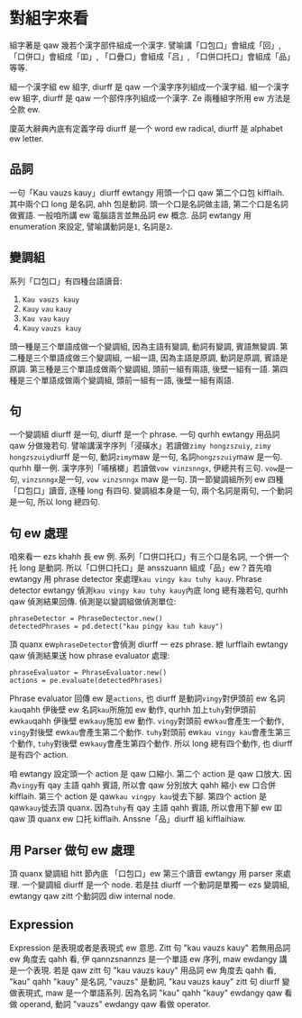 # 對組字來看

組字著是 qaw 幾若个漢字部件組成一个漢字. 譬喻講「口包口」會組成「回」, 「口併口」會組成「吅」, 「口疊口」會組成「吕」, 「口併口托口」會組成「品」等等.

組一个漢字組 ew 組字, diurff 是 qaw 一个漢字序列組成一个漢字組. 組一个漢字 ew 組字, diurff 是 qaw 一个部件序列組成一个漢字. Ze 兩種組字所用 ew 方法是仝款 ew.

廈英大辭典內底有定義字母 diurff 是一个 word ew radical, diurff 是 alphabet ew letter.

## 品詞

一句「Kau vauzs kauy」diurff ewtangy 用頭一个口 qaw 第二个口包 kifflaih. 其中兩个口 long 是名詞, ahh 包是動詞. 頭一个口是名詞做主語, 第二个口是名詞做賓語. 一般咱所講 ew 電腦語言並無品詞 ew 概念. 品詞 ewtangy 用 enumeration 來設定, 譬喻講動詞是`1`, 名詞是`2`.

## 變調組

系列「口包口」有四種台語讀音:

1. `Kau vauzs kauy`
2. `Kauy` `vau` `kauy`
3. `Kau vau` `kauy`
4. `Kauy` `vauzs kauy`

頭一種是三个單語成做一个變調組, 因為主語有變調, 動詞有變調, 賓語無變調. 第二種是三个單語成做三个變調組, 一組一語, 因為主語是原調, 動詞是原調, 賓語是原調. 第三種是三个單語成做兩个變調組, 頭前一組有兩語, 後壁一組有一語. 第四種是三个單語成做兩个變調組, 頭前一組有一語, 後壁一組有兩語.

## 句

一个變調組 diurff 是一句, diurff 是一个 phrase. 一句 qurhh ewtangy 用品詞 qaw 分做幾若句. 譬喻講漢字序列「浸磺水」若讀做`zimy hongzszuiy`, `zimy hongzszuiy`diurff 是一句, 動詞`zimy`maw 是一句, 名詞`hongzszuiy`maw 是一句. qurhh 舉一例. 漢字序列「哺檳榔」若讀做`vow vinzsnngx`, 伊總共有三句. `vow`是一句, `vinzsnngx`是一句, `vow vinzsnngx` maw 是一句. 頂一節變調組所列 ew 四種「口包口」讀音, 逐種 long 有四句. 變調組本身是一句, 兩个名詞是兩句, 一个動詞是一句, 所以 long 總四句.

## 句 ew 處理

咱來看一 ezs khahh 長 ew 例. 系列「口併口托口」有三个口是名詞, 一个併一个托 long 是動詞. 所以「口併口托口」是 ansszuann 組成「品」ew？首先咱 ewtangy 用 phrase detector 來處理`kau vingy kau tuhy kauy`. Phrase detector ewtangy 偵測`kau vingy kau tuhy kauy`內底 long 總有幾若句, qurhh qaw 偵測結果回傳. 偵測是以變調組做偵測單位:

```
phraseDetector = PhraseDectector.new()
detectedPhrases = pd.detect("kau pingy kau tuh kauy")
```

頂 quanx ew`phraseDetector`會偵測 diurff 一 ezs phrase. 紲 lurfflaih ewtangy qaw 偵測結果送 how phrase evaluator 處理:

```
phraseEvaluator = PhraseEvaluator.new()
actions = pe.evaluate(detectedPhrases)
```

Phrase evaluator 回傳 ew 是`actions`, 也 diurff 是動詞`vingy`對伊頭前 ew 名詞`kau`qahh 伊後壁 ew 名詞`kau`所施加 ew 動作, qurhh 加上`tuhy`對伊頭前 ew`kau`qahh 伊後壁 ew`kauy`施加 ew 動作. `vingy`對頭前 ew`kau`會產生一个動作, `vingy`對後壁 ew`kau`會產生第二个動作. `tuhy`對頭前 ew`kau vingy kau`會產生第三个動作, `tuhy`對後壁 ew`kauy`會產生第四个動作. 所以 long 總有四个動作, 也 diurff 是有四个 action.

咱 ewtangy 設定頭一个 action 是 qaw 口縮小. 第二个 action 是 qaw 口放大. 因為`vingy`有 qay 主語 qahh 賓語, 所以會 qaw 分別放大 qahh 縮小 ew 口合併 kifflaih. 第三个 action 是 qaw`kau vingpy kau`徙去下腳. 第四个 action 是 qaw`kauy`徙去頂 quanx. 因為`tuhy`有 qay 主語 qahh 賓語, 所以會用下腳 ew 吅 qaw 頂 quanx ew 口托 kifflaih. Anssne「品」diurff 組 kifflaihiaw.

## 用 Parser 做句 ew 處理

頂 quanx 變調組 hitt 節內底 「口包口」ew 第三个讀音 ewtangy 用 parser 來處理. 一个變調組 diurff 是一个 node. 若是拄 diurff 一个動詞是單獨一 ezs 變調組, ewtangy qaw zitt 个動詞囥 diw internal node.

## Expression

Expression 是表現或者是表現式 ew 意思. Zitt 句 "kau vauzs kauy" 若無用品詞 ew 角度去 qahh 看, 伊 qannzsnannzs 是一个單語 ew 序列, maw ewdangy 講是一个表現. 若是 qaw zitt 句 "kau vauzs kauy" 用品詞 ew 角度去 qahh 看, "kau" qahh "kauy" 是名詞, "vauzs" 是動詞, "kau vauzs kauy" zitt 句 diurff 變做表現式, maw 是一个單語系列. 因為名詞 "kau" qahh "kauy" ewdangy qaw 看做 operand, 動詞 "vauzs" ewdangy qaw 看做 operator.
